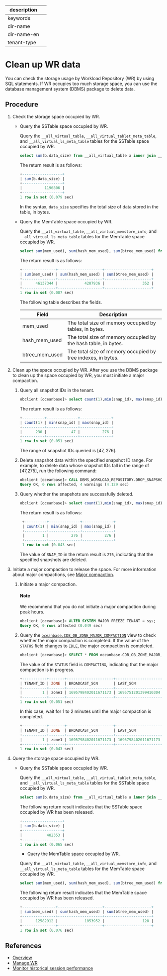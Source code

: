 | description ||
|---|---|
| keywords ||
| dir-name ||
| dir-name-en ||
| tenant-type ||

# Clean up WR data

You can check the storage usage by Workload Repository (WR) by using SQL statements. If WR occupies too much storage space, you can use the database management system (DBMS) package to delete data.

## Procedure

1. Check the storage space occupied by WR.

   * Query the SSTable space occupied by WR.

      Query the `__all_virtual_table`, `__all_virtual_tablet_meta_table`, and `__all_virtual_ls_meta_table` tables for the SSTable space occupied by WR.

      ```sql
      select sum(b.data_size) from __all_virtual_table a inner join __all_virtual_tablet_meta_table b on a.tenant_id=b.tenant_id and a.tablet_id=b.tablet_id left join __all_virtual_ls_meta_table c on b.tenant_id=c.tenant_id and b.ls_id = c.ls_id and b.svr_ip=c.svr_ip and b.svr_port = c.svr_port where a.table_name like "__wr_%" and a.tablet_id != 0;
      ```

      The return result is as follows:

      ```sql
      +------------------+
      | sum(b.data_size) |
      +------------------+
      |          1196806 |
      +------------------+
      1 row in set (0.079 sec)
      ```

      In the syntax, `data_size` specifies the total size of data stored in the table, in bytes.

   * Query the MemTable space occupied by WR.

      Query the `__all_virtual_table`, `__all_virtual_memstore_info`, and `__all_virtual_ls_meta_table` tables for the MemTable space occupied by WR.

      ```sql
      select sum(mem_used), sum(hash_mem_used), sum(btree_mem_used) from __all_virtual_table a inner join __all_virtual_memstore_info b on a.tenant_id=b.tenant_id and a.tablet_id=b.tablet_id left join __all_virtual_ls_meta_table c on b.tenant_id=c.tenant_id and b.ls_id = c.ls_id and b.svr_ip=c.svr_ip and b.svr_port = c.svr_port where a.table_name like "__wr%" and a.tablet_id != 0;
      ```

      The return result is as follows:

      ```sql
      +---------------+--------------------+---------------------+
      | sum(mem_used) | sum(hash_mem_used) | sum(btree_mem_used) |
      +---------------+--------------------+---------------------+
      |      46137344 |            4207936 |                 352 |
      +---------------+--------------------+---------------------+
      1 row in set (0.087 sec)
      ```

      The following table describes the fields.

      | Field | Description |
      |------|-----|
      | mem_used | The total size of memory occupied by tables, in bytes. |
      | hash_mem_used | The total size of memory occupied by the hash table, in bytes. |
      | btree_mem_used | The total size of memory occupied by tree indexes, in bytes. |

2. Clean up the space occupied by WR.
   After you use the DBMS package to clean up the space occupied by WR, you must initiate a major compaction.

   1. Query all snapshot IDs in the tenant.

      ```sql
      obclient [oceanbase]> select count(1),min(snap_id), max(snap_id) from oceanbase.DBA_WR_SNAPSHOT;
      ```

      The return result is as follows:

      ```sql
      +----------+--------------+--------------+
      | count(1) | min(snap_id) | max(snap_id) |
      +----------+--------------+--------------+
      |      230 |           47 |          276 |
      +----------+--------------+--------------+
      1 row in set (0.051 sec)
      ```

      The range of snapshot IDs queried is [47, 276].

   2. Delete snapshot data within the specified snapshot ID range. For example, to delete data whose snapshot IDs fall in the range of [47,275], run the following command:

      ```sql
      obclient [oceanbase]> CALL DBMS_WORKLOAD_REPOSITORY.DROP_SNAPSHOT_RANGE('47','275');
      Query OK, 0 rows affected, 4 warnings (4.129 sec)
      ```

   3. Query whether the snapshots are successfully deleted.

      ```sql
      obclient [oceanbase]> select count(1),min(snap_id), max(snap_id) from oceanbase.DBA_WR_SNAPSHOT;
      ```

      The return result is as follows:

      ```sql
       +----------+--------------+--------------+
       | count(1) | min(snap_id) | max(snap_id) |
       +----------+--------------+--------------+
       |        1 |          276 |          276 |
       +----------+--------------+--------------+
       1 row in set (0.043 sec)
      ```

      The value of `SNAP_ID` in the return result is `276`, indicating that the specified snapshots are deleted.

3. Initiate a major compaction to release the space. For more information about major compactions, see [Major compaction](../../../100.oceanbase-database-concepts/900.storage-architecture/300.dump-and-merge/300.about-merge.md).

   1. Initiate a major compaction.

      <main id="notice" type='explain'>
      <h4>Note</h4>
      <p>We recommend that you do not initiate a major compaction during peak hours. </p>
      </main>

      ```sql
      obclient [oceanbase]> ALTER SYSTEM MAJOR FREEZE TENANT = sys;
      Query OK, 0 rows affected (0.049 sec)
      ```

   2. Query the [`oceanbase.CDB_OB_ZONE_MAJOR_COMPACTION`](../../../700.system-views/300.system-view-of-sys-tenant/200.dictionary-view-of-sys-tenant/12000.o-cdb_ob_zone_major_compaction-of-sys-tenant.md) view to check whether the major compaction is completed. If the value of the `STATUS` field changes to `IDLE`, the major compaction is completed.

      ```sql
      obclient [oceanbase]> SELECT * FROM oceanbase.CDB_OB_ZONE_MAJOR_COMPACTION where tenant_id = 1;
      ```

      The value of the `STATUS` field is `COMPACTING`, indicating that the major compaction is in progress.

      ```sql
      +-----------+-------+---------------------+---------------------+----------------------------+----------------------------+------------+
      | TENANT_ID | ZONE  | BROADCAST_SCN       | LAST_SCN            | LAST_FINISH_TIME           | START_TIME                 | STATUS     |
      +-----------+-------+---------------------+---------------------+----------------------------+----------------------------+------------+
      |         1 | zone1 | 1695798402011671173 | 1695751201399410304 | 2023-09-27 02:02:14.339229 | 2023-09-27 15:06:42.095810 | COMPACTING |
      +-----------+-------+---------------------+---------------------+----------------------------+----------------------------+------------+
      1 row in set (0.051 sec)
      ```

      In this case, wait for 1 to 2 minutes until the major compaction is completed.

      ```sql
      +-----------+-------+---------------------+---------------------+----------------------------+----------------------------+--------+
      | TENANT_ID | ZONE  | BROADCAST_SCN       | LAST_SCN            | LAST_FINISH_TIME           | START_TIME                 | STATUS |
      +-----------+-------+---------------------+---------------------+----------------------------+----------------------------+--------+
      |         1 | zone1 | 1695798402011671173 | 1695798402011671173 | 2023-09-27 15:08:36.406838 | 2023-09-27 15:06:42.095810 | IDLE   |
      +-----------+-------+---------------------+---------------------+----------------------------+----------------------------+--------+
      1 row in set (0.043 sec)
      ```

4. Query the storage space occupied by WR.

   * Query the SSTable space occupied by WR.

      Query the `__all_virtual_table`, `__all_virtual_tablet_meta_table`, and `__all_virtual_ls_meta_table` tables for the SSTable space occupied by WR.

      ```sql
      select sum(b.data_size) from __all_virtual_table a inner join __all_virtual_tablet_meta_table b on a.tenant_id=b.tenant_id and a.tablet_id=b.tablet_id left join __all_virtual_ls_meta_table c on b.tenant_id=c.tenant_id and b.ls_id = c.ls_id and b.svr_ip=c.svr_ip and b.svr_port = c.svr_port where a.table_name like "__wr_%" and a.tablet_id != 0;
      ```

      The following return result indicates that the SSTable space occupied by WR has been released.

      ```sql
      +------------------+
      | sum(b.data_size) |
      +------------------+
      |           482353 |
      +------------------+
      1 row in set (0.065 sec)
      ```

      * Query the MemTable space occupied by WR.

      Query the `__all_virtual_table`, `__all_virtual_memstore_info`, and `__all_virtual_ls_meta_table` tables for the MemTable space occupied by WR.

      ```sql
      select sum(mem_used), sum(hash_mem_used), sum(btree_mem_used) from __all_virtual_table a inner join __all_virtual_memstore_info b on a.tenant_id=b.tenant_id and a.tablet_id=b.tablet_id left join __all_virtual_ls_meta_table c on b.tenant_id=c.tenant_id and b.ls_id = c.ls_id and b.svr_ip=c.svr_ip and b.svr_port = c.svr_port where a.table_name like "__wr%" and a.tablet_id != 0;
      ```

      The following return result indicates that the MemTable space occupied by WR has been released.

      ```sql
      +---------------+--------------------+---------------------+
      | sum(mem_used) | sum(hash_mem_used) | sum(btree_mem_used) |
      +---------------+--------------------+---------------------+
      |      12582912 |            1053952 |                 128 |
      +---------------+--------------------+---------------------+
      1 row in set (0.076 sec)
      ```

## References

* [Overview](100.wr-overview.md)
* [Manage WR](200.manage-wr.md)
* [Monitor historical session performance](300.monitor-historical-session-performance.md)